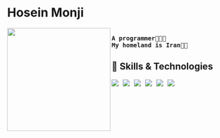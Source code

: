 # Hosein Monji
<img align="left" width="240" src="https://imgurl.ir/uploads/i96256_iran.png"> <samp> <br>
    **A programmer🧑🏻‍💻**</br>
    **My homeland is Iran🥷🏻**</br>
    </samp>
## 🚀 Skills & Technologies

<div align="left">
  <div style="display: flex; flex-wrap: wrap; gap: 10px;">
    <img src="https://img.shields.io/badge/Ruby-CC342D?style=for-the-badge&logo=ruby&logoColor=white" />
    <img src="https://img.shields.io/badge/Python-3776AB?style=for-the-badge&logo=python&logoColor=white" />
    <img src="https://img.shields.io/badge/HTML5-E34F26?style=for-the-badge&logo=html5&logoColor=white" />
    <img src="https://img.shields.io/badge/CSS3-1572B6?style=for-the-badge&logo=css3&logoColor=white" />
    <img src="https://img.shields.io/badge/JavaScript-F7DF1E?style=for-the-badge&logo=javascript&logoColor=black" />
    <img src="https://img.shields.io/badge/Linux-FCC624?style=for-the-badge&logo=linux&logoColor=black" />
  </div>
</div>


